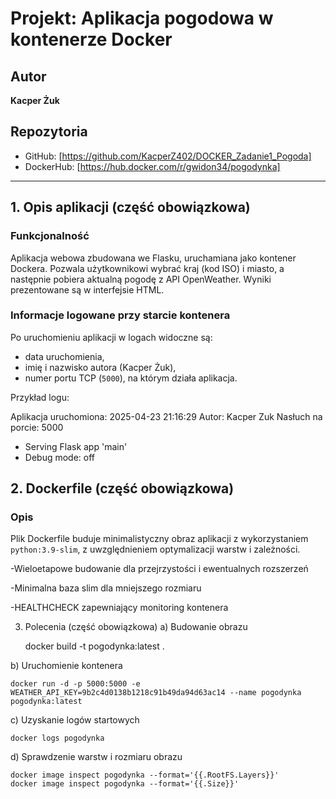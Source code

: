 # Projekt: Aplikacja pogodowa w kontenerze Docker

## Autor
**Kacper Żuk**

## Repozytoria
- GitHub: [https://github.com/KacperZ402/DOCKER_Zadanie1_Pogoda]
- DockerHub: [https://hub.docker.com/r/gwidon34/pogodynka]
---

## 1. Opis aplikacji (część obowiązkowa)

### Funkcjonalność
Aplikacja webowa zbudowana we Flasku, uruchamiana jako kontener Dockera. Pozwala użytkownikowi wybrać kraj (kod ISO) i miasto, a następnie pobiera aktualną pogodę z API OpenWeather. Wyniki prezentowane są w interfejsie HTML.

### Informacje logowane przy starcie kontenera
Po uruchomieniu aplikacji w logach widoczne są:
- data uruchomienia,
- imię i nazwisko autora (Kacper Żuk),
- numer portu TCP (`5000`), na którym działa aplikacja.

Przykład logu:

Aplikacja uruchomiona: 2025-04-23 21:16:29
Autor: Kacper Zuk
Nasłuch na porcie: 5000
 * Serving Flask app 'main'
 * Debug mode: off

## 2. Dockerfile (część obowiązkowa)

### Opis
Plik Dockerfile buduje minimalistyczny obraz aplikacji z wykorzystaniem `python:3.9-slim`, z uwzględnieniem optymalizacji warstw i zależności.

-Wieloetapowe budowanie dla przejrzystości i ewentualnych rozszerzeń

-Minimalna baza slim dla mniejszego rozmiaru

-HEALTHCHECK zapewniający monitoring kontenera

3. Polecenia (część obowiązkowa)
a) Budowanie obrazu

    docker build -t pogodynka:latest .

b) Uruchomienie kontenera

    docker run -d -p 5000:5000 -e WEATHER_API_KEY=9b2c4d0138b1218c91b49da94d63ac14 --name pogodynka pogodynka:latest

c) Uzyskanie logów startowych

    docker logs pogodynka

d) Sprawdzenie warstw i rozmiaru obrazu

    docker image inspect pogodynka --format='{{.RootFS.Layers}}'
    docker image inspect pogodynka --format='{{.Size}}'
